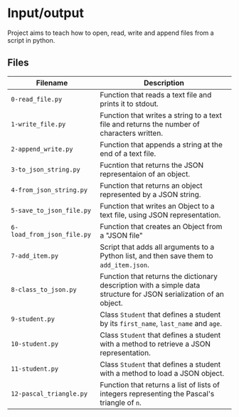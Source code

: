 # Input/output
Project aims to teach how to open, read, write and append files from a script in python.

## Files
| Filename | Description |
| -------- | ----------- |
| `0-read_file.py` | Function that reads a text file and prints it to stdout.|
| `1-write_file.py` | Function that writes a string to a text file and returns the number of characters written.|
| `2-append_write.py` | Function that appends a string at the end of a text file.|
| `3-to_json_string.py` | Fucntion that returns the JSON representaion of an object.|
| `4-from_json_string.py` | Function that returns an object represented by a JSON string.|
| `5-save_to_json_file.py` | Function that writes an Object to a text file, using JSON representation.|
| `6-load_from_json_file.py` | Function that creates an Object from a "JSON file"|
| `7-add_item.py` | Script that adds all arguments to a Python list, and then save them to `add_item.json`.|
| `8-class_to_json.py` | Function that returns the dictionary description with a simple data structure for JSON serialization of an object.|
| `9-student.py` | Class `Student` that defines a student by its `first_name`, `last_name` and `age`.|
| `10-student.py` | Class `Student` that defines a student with a method to retrieve a JSON representation.|
| `11-student.py` | Class  `Student` that defines a student with a method to load a JSON object.|
| `12-pascal_triangle.py` | Function that returns a list of lists of integers representing the Pascal's triangle of `n`.|
